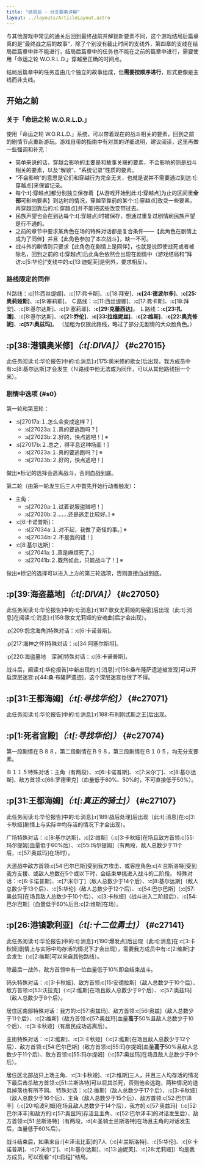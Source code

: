 ```yaml
---
title: "结局后 - 分支要素详解"
layout: ../layouts/ArticleLayout.astro
---
```


与其他游戏中常见的通关后回到最终战前并解锁新要素不同，这个游戏结局后篇章真的是”最终战之后的故事“，除了个别没有截止时间的支线外，第四章的支线在结局后篇章中并不能进行，结局后篇章中的任务也不能在之前的篇章中进行，需要使用「命运之轮 W.O.R.L.D.」穿越至正确的时间点。

结局后篇章中的任务虽由几个独立的故事组成，但**需要按顺序进行**，形式更像是主线而非支线。


## 开始之前

<!--结局后篇章中有一些需要特定路线限定的同伴才会发生的剧情，推荐先通过「命运之轮 W.O.R.L.D.」游玩结局前-->

### 关于「命运之轮 W.O.R.L.D.」

使用「命运之轮 W.O.R.L.D.」系统，可以带着现在的战斗相关的要素，回到之前的剧情节点重新游玩。游戏自带的指南中有对其的详细说明，建议阅读，这里再做一些强调和补充：

* 简单来说的话，穿越会影响的主要是和故事关联的要素，不会影响的则是战斗相关的要素，以及“解锁”、“系统记录”性质的要素。
* “不会影响”的意思是它们和穿越行为完全无关，也就是说并不需要通过到达:t[:穿越点]来保留记录。
* 每个:t[:穿越点]都分别独立保存着【从游戏开始到此:t[:穿越点]为止的区间里**全部**可影响要素】到达时的情况，穿越至靠前的某个:t[:穿越点]改变一些要素，再穿越回靠后的:t[:穿越点]并不能把这些改变带过去。
* 民族声望也会在到达每个:t[:穿越点]时被保存，想通过重复过剧情刷民族声望是行不通的。
* 之前的章节中要求某角色在场的特殊对话都是复合条件——【此角色在剧情上成为了同伴】并且【此角色参加了本次战斗】，缺一不可。
* 战斗外的剧情则只要求【此角色在剧情上是同伴】，也就是说即使战死或者被除名，回到之前的:t[:穿越点]后此角色依然会出现在剧情中（游戏结局和”拜访:c[5:华伦]“支线中的:c[13:迪妮芙]是例外，要求相反）。

### 路线限定的同伴

Ｎ路线：:c[11:西丝缇娜]、:c[17:弗卡斯]、:c[18:拜安]、**:c[24:德波尔多]**、**:c[25:奥莉娅斯]**、:c[9:塞莉耶]。
Ｃ路线：:c[11:西丝缇娜]、:c[17:弗卡斯]、:c[18:拜安]、:c[8:基尔达斯]、:c[9:塞莉耶]、**:c[29:克蕾西达]**。
Ｌ路线：**:c[23:扎潘]**、:c[8:基尔达斯]、**:c[21:乔伦]**、**:c[33:拉维妮丝]**、**:c[2:维斯]**、**:c[22:奥克修妮]**、**:c[57:奥兹玛]**。
（加粗为仅限此路线，略过了部分无剧情的大众脸角色。）


## :p[38:港镇奥米修]*（:t[\:DIVA]）* {#c27015} <!--DLC_0-->

此任务阅读:t[:华伦报告]中的:t[:消息]:r[175:奥米修的歌女]后出现，我方成员中有:c[8:基尔达斯]才会发生（Ｎ路线中他无法成为同伴，可以从其他路线拐一个来）。

### 剧情中选项 {#s0}

第一轮和第**三**轮：
* :s[27017a:１.怎么会变成这样？]
  * :s[27023a:１.真的要逃跑吗？]
  * :s[27023b:２.好的，快点逃吧！] ※
* :s[27017b:２.总之，得平息这种场面！]
  * :s[27023a:１.真的要逃跑吗？] ※
  * :s[27023b:２.好的，快点逃吧！]

做出※标记的选择会逃离战斗，否则血战到底。

第二轮（由第一轮发生后三人中首先开始行动者触发）：
* 主角：
  * :s[27020a:１.试着说服盗贼吧！]
  * :s[27020b:２.……还是逃走比较好。] ※
* :c[6:卡诺普斯]：
  * :s[27034a:１.对不起，我做了奇怪的事。] ※
  * :s[27034b:２.不是我的错！]
* :c[8:基尔达斯]：
  * :s[27041a:１.真是麻烦死了。]
  * :s[27041b:２.既然如此，只能战斗了！] ※

做出※标记的选择可以进入上方的第三轮选项，否则直接血战到底。


## :p[39:海盗墓地]*（:t[\:DIVA]）* {#c27050} <!--DLC_36-->

此任务阅读:t[:华伦报告]中的:t[:消息]:r[187:歌女尤莉娅的秘密]后出现（此:t[:消息]在阅读:t[:消息]:r[158:歌女尤莉娅的安魂曲]后才会出现）。

:p[209:怨念海角]特殊对话：:c[6:卡诺普斯]。

:p[217:海神之怀]特殊对话：:c[34:阿塞尔斯坦]。

:p[220:海盗墓地　深渊]特殊对话：:c[6:卡诺普斯]。

战斗后，阅读:t[:华伦报告]中新出现的:t[:消息]:r[156:桑布隆萨遗迹被发现]可以开启深层迷宫:p[44:桑·布隆萨遗迹]，这个深层迷宫也很了不得。


## :p[31:王都海姆]*（:t[:寻找华伦]）* {#c27071} <!--DLC_60-->

此任务阅读:t[:华伦报告]中的:t[:消息]:r[188:布利刚忒斯之王]后出现。


## :p[1:死者宫殿]*（:t[:寻找华伦]）* {#c27074} <!--DLC_63-->

第一段剧情在Ｂ８８，第二段剧情在Ｂ９８，第三段剧情在Ｂ１０５，均无分支要素。

Ｂ１１５特殊对话：主角（有两段）、:c[6:卡诺普斯]、:c[7:米尔丁]、:c[8:基尔达斯]、敌方首领:c[66:罗德里克]（血量低于80%、50%时，不可直接低于50%）。


## :p[31:王都海姆]*（:t[:真正的骑士]）* {#c27107} <!--DLC_90-->

此任务阅读:t[:华伦报告]中的:t[:消息]:r[189:战后处理]后出现（此:t[:消息]在:c[3:卡秋娅]剧情上与实际中均存活的情况下才会出现）。

广场特殊对话：:c[8:基尔达斯]、:c[2:维斯]（:c[3:卡秋娅]在场且敌方首领:c[55:玛尔提姆]血量低于60%后）、:c[55:玛尔提姆]（有两段，敌人总数少于11个后，:c[57:奥兹玛]在场时）。

大道战中敌方首领:c[54:巴尔巴斯]受到我方攻击、或客座角色:c[4:兰斯洛特]受到我方支援、或敌人总数在5个或以下时，会结束单挑进入战斗的二阶段。
特殊对话：:c[6:卡诺普斯]、:c[7:米尔丁]（敌人总数少于14个后）、:c[8:基尔达斯]（敌人总数少于13个后）、:c[5:华伦]（敌人总数少于12个后）、:c[54:巴尔巴斯]（:c[57:奥兹玛]在场且敌人总数少于10个后）、:c[3:卡秋娅]（战斗进入二阶段后）、:c[54:巴尔巴斯]（血量低于60%后且:c[2:维斯]在场）。


## :p[26:港镇歌利亚]*（:t[:十二位勇士]）* {#c27141} <!--DLC_120-->

此任务阅读:t[:华伦报告]中的:t[:消息]:r[190:爆发点]后出现（此:t[:消息]在:c[3:卡秋娅]剧情上与实际中均存活的情况下才会出现），需要我方成员中有:c[2:维斯]才会发生（:c[2:维斯]可以来自其他路线）。

除最后一战外，敌方首领中有一位血量低于10%即会结束战斗。

码头特殊对话：:c[3:卡秋娅]、敌方首领:c[15:安德拉斯]（敌人总数少于10个后）、敌方首领:c[53:沃拉克]（:c[2:维斯]在场且敌人总数少于9个后）、:c[57:奥兹玛]（敌人总数少于8个后）。

居住区南部特殊对话：我方的:c[57:奥兹玛]、敌方首领:c[56:奥兹]（敌人总数少于11个后）、:c[2:维斯]（敌方首领:c[57:奥兹玛]血量**高于**50%且敌人总数少于10个后）、:c[3:卡秋娅]（有居民成功逃离后）。

主街特殊对话：:c[2:维斯]、:c[3:卡秋娅]（:c[2:维斯]在场且敌人总数少于12个后）、敌方首领:c[54:巴尔巴斯]（敌方首领:c[55:玛尔提姆]血量**高于**50%且敌人总数少于11个后）、敌方首领:c[55:玛尔提姆]（:c[57:奥兹玛]在场且敌人总数少于9个后）。

居住区北部战只上场主角、:c[3:卡秋娅]、:c[2:维斯]三人，并且三人均存活的情况下最后击杀敌方首领:c[51:兰斯洛特]可以将其杀死，否则他会逃跑，两种情况的道具掉落也有所不同。
特殊对话：:c[2:维斯]（敌人总数少于17个后）、:c[3:卡秋娅]（敌人总数少于16个后）、主角（敌人总数少于15个后）、敌方首领:c[52:巴尔泽丰]（:c[20:哈波利姆]在场且敌人总数少于14个后）、我方的:c[57:奥兹玛]（:c[52:巴尔泽丰]和敌方的:c[57:奥兹玛]存活且主角、:c[52:巴尔泽丰]的对话发生后）、敌方首领:c[51:兰斯洛特]（有两段，:d[4:圣骑士兰斯洛特]在场且主角的对话发生后，血量低于60%后）。

战斗结束后，如果来自:l[4:泽诺比亚]的7人（:c[4:兰斯洛特]、:c[5:华伦]、:c[6:卡诺普斯]、:c[7:米尔丁]、:c[8:基尔达斯]、:c[13:迪妮芙]、:c[28:尤莉娅]）均是我方成员，可以观看“:t[t:启程]”结局。

